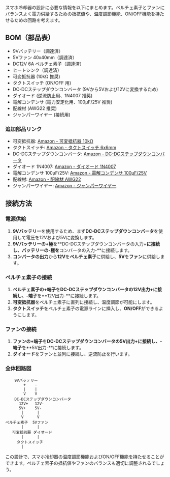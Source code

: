 スマホ冷却器の設計に必要な情報を以下にまとめます。ペルチェ素子とファンにバランスよく電力供給するための抵抗値や、温度調節機能、ON/OFF機能を持たせるための回路を考えます。

## BOM（部品表）
- 9Vバッテリー（調達済）
- 5Vファン 40x40mm（調達済）
- DC12V 6A ペルチェ素子（調達済）
- ヒートシンク（調達済）
- 可変抵抗器 (10kΩ 推奨)
- タクトスイッチ (ON/OFF 用)
- DC-DCステップダウンコンバータ (9Vから5Vおよび12Vに変換するため)
- ダイオード (逆流防止用、1N4007 推奨)
- 電解コンデンサ (電力安定化用、100μF/25V 推奨)
- 配線材 (AWG22 推奨)
- ジャンパーワイヤー (接続用)

### 追加部品リンク
- 可変抵抗器: [Amazon - 可変抵抗器 10kΩ](https://www.amazon.co.jp/dp/B07VNTF1WX)
- タクトスイッチ: [Amazon - タクトスイッチ 6x6mm](https://www.amazon.co.jp/dp/B07QHQLD1Z)
- DC-DCステップダウンコンバータ: [Amazon - DC-DCステップダウンコンバータ](https://www.amazon.co.jp/dp/B08P2PQMK8)
- ダイオード 1N4007: [Amazon - ダイオード 1N4007](https://www.amazon.co.jp/dp/B07DWGJTF1)
- 電解コンデンサ 100μF/25V: [Amazon - 電解コンデンサ 100μF/25V](https://www.amazon.co.jp/dp/B07H9L5B45)
- 配線材: [Amazon - 配線材 AWG22](https://www.amazon.co.jp/dp/B08D8VC7J7)
- ジャンパーワイヤー: [Amazon - ジャンパーワイヤー](https://www.amazon.co.jp/dp/B07H3F4QJ6)

## 接続方法

### 電源供給
1. **9Vバッテリー**を使用するため、まず**DC-DCステップダウンコンバータ**を使用して電圧を12Vおよび5Vに変換します。
2. **9Vバッテリーの+極**を**DC-DCステップダウンコンバータの入力+**に接続し、**バッテリーの-極**を**コンバータの入力-**に接続します。
3. **コンバータの出力**から**12V**を**ペルチェ素子**に供給し、**5V**を**ファン**に供給します。

### ペルチェ素子の接続
1. **ペルチェ素子の+端子**を**DC-DCステップダウンコンバータの12V出力+**に接続し、**-端子**を**12V出力-**に接続します。
2. **可変抵抗器**をペルチェ素子に直列に接続し、温度調節が可能にします。
3. **タクトスイッチ**をペルチェ素子の電源ラインに挿入し、**ON/OFF**ができるようにします。

### ファンの接続
1. **ファンの+端子**を**DC-DCステップダウンコンバータの5V出力+**に接続し、**-端子**を**5V出力-**に接続します。
2. **ダイオード**をファンと並列に接続し、逆流防止を行います。

### 全体回路図
```
    9Vバッテリー
        +    -
        |    |
        V    V
    DC-DCステップダウンコンバータ
      12V+   12V-
      5V+    5V-
       |      |
       V      V
ペルチェ素子  5Vファン
       |      |
   可変抵抗器 ダイオード
       |      |
     タクトスイッチ
       |
```

この設計で、スマホ冷却器の温度調節機能およびON/OFF機能を持たせることができます。ペルチェ素子の抵抗値やファンのバランスも適切に調整されるでしょう。